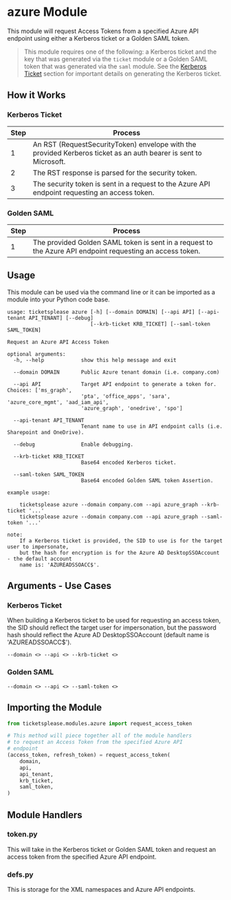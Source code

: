 # azure Module

This module will request Access Tokens from a specified Azure API endpoint using either a Kerberos ticket or a Golden SAML token.

> This module requires one of the following: a Kerberos ticket and the key that was generated via the `ticket` module or a Golden SAML token that was generated via the `saml` module. See the [Kerberos Ticket](#kerberos-ticket-1) section for important details on generating the Kerberos ticket.

## How it Works

### Kerberos Ticket

| Step | Process |
| ---  | ---     |
| 1    | An RST (RequestSecurityToken) envelope with the provided Kerberos ticket as an auth bearer is sent to Microsoft. |
| 2    | The RST response is parsed for the security token. |
| 3    | The security token is sent in a request to the Azure API endpoint requesting an access token. |

### Golden SAML

| Step | Process |
| ---  | ---     |
| 1    | The provided Golden SAML token is sent in a request to the Azure API endpoint requesting an access token. |

## Usage

This module can be used via the command line or it can be imported as a module into your Python code base.

```
usage: ticketsplease azure [-h] [--domain DOMAIN] [--api API] [--api-tenant API_TENANT] [--debug]
                           [--krb-ticket KRB_TICKET] [--saml-token SAML_TOKEN]

Request an Azure API Access Token

optional arguments:
  -h, --help            show this help message and exit

  --domain DOMAIN       Public Azure tenant domain (i.e. company.com)

  --api API             Target API endpoint to generate a token for. Choices: ['ms_graph',
                        'pta', 'office_apps', 'sara', 'azure_core_mgmt', 'aad_iam_api',
                        'azure_graph', 'onedrive', 'spo']

  --api-tenant API_TENANT
                        Tenant name to use in API endpoint calls (i.e. Sharepoint and OneDrive).

  --debug               Enable debugging.

  --krb-ticket KRB_TICKET
                        Base64 encoded Kerberos ticket.

  --saml-token SAML_TOKEN
                        Base64 encoded Golden SAML token Assertion.

example usage:

    ticketsplease azure --domain company.com --api azure_graph --krb-ticket '...'
    ticketsplease azure --domain company.com --api azure_graph --saml-token '...'

note:
    If a Kerberos ticket is provided, the SID to use is for the target user to impersonate,
    but the hash for encryption is for the Azure AD DesktopSSOAccount - the default account
    name is: 'AZUREADSSOACC$'.
```

## Arguments - Use Cases

### Kerberos Ticket

When building a Kerberos ticket to be used for requesting an access token, the SID should reflect the target user for impersonation, but the password hash should reflect the Azure AD DesktopSSOAccount (default name is 'AZUREADSSOACC$').

```
--domain <> --api <> --krb-ticket <>
```

### Golden SAML

```
--domain <> --api <> --saml-token <>
```

## Importing the Module

```python
from ticketsplease.modules.azure import request_access_token

# This method will piece together all of the module handlers
# to request an Access Token from the specified Azure API
# endpoint
(access_token, refresh_token) = request_access_token(
    domain,
    api,
    api_tenant,
    krb_ticket,
    saml_token,
)
```

## Module Handlers

### token.py

This will take in the Kerberos ticket or Golden SAML token and request an access token from the specified Azure API endpoint.

### defs.py

This is storage for the XML namespaces and Azure API endpoints.